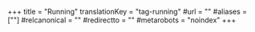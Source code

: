 +++
title = "Running"
translationKey = "tag-running"
#url = ""
#aliases = [""]
#relcanonical = ""
#redirectto = ""
#metarobots = "noindex"
+++
